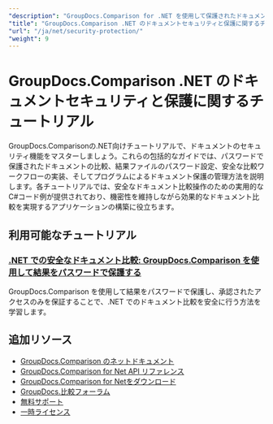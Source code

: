 ```yaml
---
"description": "GroupDocs.Comparison for .NET を使用して保護されたドキュメントを操作し、比較結果にセキュリティを実装するためのステップバイステップのチュートリアル。"
"title": "GroupDocs.Comparison .NET のドキュメントセキュリティと保護に関するチュートリアル"
"url": "/ja/net/security-protection/"
"weight": 9
---
```


# GroupDocs.Comparison .NET のドキュメントセキュリティと保護に関するチュートリアル

GroupDocs.Comparisonの.NET向けチュートリアルで、ドキュメントのセキュリティ機能をマスターしましょう。これらの包括的なガイドでは、パスワードで保護されたドキュメントの比較、結果ファイルのパスワード設定、安全な比較ワークフローの実装、そしてプログラムによるドキュメント保護の管理方法を説明します。各チュートリアルでは、安全なドキュメント比較操作のための実用的なC#コード例が提供されており、機密性を維持しながら効果的なドキュメント比較を実現するアプリケーションの構築に役立ちます。

## 利用可能なチュートリアル

### [.NET での安全なドキュメント比較: GroupDocs.Comparison を使用して結果をパスワードで保護する](./secure-net-document-comparisons-password-protection/)
GroupDocs.Comparison を使用して結果をパスワードで保護し、承認されたアクセスのみを保証することで、.NET でのドキュメント比較を安全に行う方法を学習します。

## 追加リソース

- [GroupDocs.Comparison のネットドキュメント](https://docs.groupdocs.com/comparison/net/)
- [GroupDocs.Comparison for Net API リファレンス](https://reference.groupdocs.com/comparison/net/)
- [GroupDocs.Comparison for Netをダウンロード](https://releases.groupdocs.com/comparison/net/)
- [GroupDocs.比較フォーラム](https://forum.groupdocs.com/c/comparison)
- [無料サポート](https://forum.groupdocs.com/)
- [一時ライセンス](https://purchase.groupdocs.com/temporary-license/)